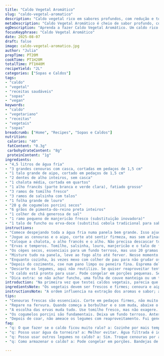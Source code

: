 ```yaml
---
title: "Caldo Vegetal Aromático"
slug: "caldo-vegetal-aromatico"
description: "Caldo vegetal rico em sabores profundos, com redução e toque sutil de cogumelos porcini secos. Feito com legumes frescos, ervas aromáticas e uma pitada de sal. Versão ajustada para mais intensidade, substituindo cebola por chalota e alho-poró por alho francês, que traz textura diferente. Cozido até o líquido reduzir, oferecendo concentração saborosa ideal para bases de sopas, risotos e molhos."
metaDescription: "Caldo Vegetal Aromático é cheio de sabor profundo, com toques de cogumelos porcini. Ideal para sopas e risotos. Experimente a diferença na sua receita."
ogDescription: "Aprenda a fazer Caldo Vegetal Aromático. Um caldo rico e nutritivo, perfeito para suas sopas e molhos, com um toque especial de cogumelos secos."
focusKeyphrase: "Caldo Vegetal Aromático"
date: 2025-08-07
draft: false
image: caldo-vegetal-aromatico.jpg
author: "Julia"
prepTime: PT20M
cookTime: PT1H20M
totalTime: PT1H40M
recipeYield: "2L"
categories: ["Sopas e Caldos"]
tags:
- "caldo"
- "vegetal"
- "receitas saudáveis"
- "sopas"
- "vegan"
keywords:
- "caldo"
- "vegetariano"
- "receitas"
- "vegetais"
- "sopas"
breadcrumb: ["Home", "Recipes", "Sopas e Caldos"]
nutrition: 
 calories: "40"
 fatContent: "0.3g"
 carbohydrateContent: "8g"
 proteinContent: "1g"
ingredients:
- "4,5 litros de água fria"
- "3 grandes cenouras com casca, cortadas em pedaços de 1,5 cm"
- "1 talo grande de aipo, cortado em pedaços de 1,5 cm"
- "2 dentes de alho inteiros, sem casca"
- "1 chalota média, cortada em quartos"
- "1 alho francês (parte branca e verde clara), fatiado grosso"
- "3 ramos de tomilho fresco"
- "3 ramos de salsinha com talos"
- "1 folha grande de louro"
- "20 g de cogumelos porcini secos"
- "6 grãos de pimenta-do-reino preta inteiros"
- "1 colher de chá generosa de sal"
- "1 ramo pequeno de manjericão fresco (substituição inovadora)"
- "1 talo de funcho ou erva-doce (substitui cebola tradicional para sabor anisado leve)"
instructions:
- "Comece despejando toda a água fria numa panela bem grande. Isso ajuda a extrair os sabores lentamente, evita que fique amargo ou metalizado."
- "Jogue as cenouras e o aipo, corte até sentir firmeza, mas sem afinar demais. O tamanho impacta o sabor, pedaços maiores soltam lentamente e equilibram o caldo."
- "Coloque a chalota, o alho francês e o alho. Não precisa descascar tudo perfeitamente; a casca da chalota absorve sabor e cor."
- "Ervas e temperos. Tomilho, salsinha, louro, manjericão e o talo de funcho juntos dão aroma fresco, mas cuidado para não deixar forte demais. Grãos de pimenta inteiros só para aquele punch sutil, não quero um caldo apimentado, só perfume."
- "Os cèpes secos, essenciais para um fundo terroso, mas uso 20 gramas para firma a textura e cor. Antes, umedeça-os em água fria por uns 10 minutos enquanto você prepara o resto."
- "Misture tudo na panela, leve ao fogo alto até ferver. Nesse momento, quebra da fervura - aquele tilintar diferente, começa borbulhar. Reduza para fogo médio-baixo, deixe cozinhar uns 75 minutos. Ou até notar que o volume reduziu por volta da metade e a cor ficou âmbar dourada escura."
- "Enquanto cozinha, às vezes mexo com colher de pau para não grudar os pedaços no fundo, queimar altera o gosto final, estraga o fundo."
- "Depois do cozimento, coe num pano limpo ou peneira fina. Esprema delicadamente os legumes para extrair todo o líquido, mas sem esmagar muito para evitar turbidez."
- "Descarte os legumes, aqui não reutilizo. Se quiser reaproveitar tente numa farofa ou refogado rápido, mas não garanto sucesso."
- "O caldo está pronto para usar. Pode congelar em porções pequenas. Sempre prove e ajuste sal no momento que for usar, o caldo cru tende a ficar mais leve."
- "Dica extra: se não achar funcho, uma folha de couve manteiga ou um talo de salsão pode substituir, mudando o perfil sem perder profundidade."
introduction: "Na primeira vez que testei caldos vegetais, parecia que faltava vida, aquela coisa 'viva' que desperta o paladar. Então mexi nas proporções, troquei a cebola tradicional por chalota e introduzi manjericão para frescor inesperado. O truque está na paciência: não correr pra reduzir o caldo rápido demais, porque isso cozinha os sabores, molda o caldo. Em vez do alho-poró clássico uso o alho francês, mais leve, traz textura e aroma delicado. Experimente perceber o líquido que vai engrossando, lembrando o som de uma panela borbulhando calmamente. Cada aroma raro deve te guiar. Essa não é só mais uma receita, é papo de cozinha de verdade, ensinando a escutar os ingredientes."
ingredientsNote: "Os vegetais devem ser frescos e firmes; cenoura e aipo nunca murchos ou machucados. A chalota pode ser substituída por cebola roxa para sabor mais marcante. O funcho é um trunfo para dar um toque levemente adocicado e anisado que surpreende nos caldos convencionais. Cogumelos porcini (cèpes) trazem um tom seco e terroso — se não achar, pode usar shitake seco, mas o resultado muda. Use ervas frescas e ajuste sal conforme o paladar, fácil errar na base. Nunca pule o enxágue rápido dos cogumelos secos para evitar amargor. Água filtrada ou mineral é indispensável para não interferir no sabor."
instructionsNote: "A ordem influencia na extração dos aromas e sabor; água fria aquece devagar favorecendo os vegetais. Fique de olho na fervura para ajustar chama; fogo forte demais deixa o caldo turvo e amargo. Reduzir até metade é importante para maiúsculo de sabor, qualquer menos e fica aguado. Passar por peneira fina libera caldo claro, firme e sem resíduos. Esmagar legumes na final pode turvar e amargar, evite. Ouvir as bolhas e sentir o aroma garante que o caldo está no ponto, não fique preso no relógio. Se sobrar caldo, congelar em bandejas de gelo facilita uso futuro em pequenas doses."
tips:
- "Cenouras frescas são essenciais. Corte em pedaços firmes, não muito finos. Eles soltam o sabor na medida certa. Aipo faz bem, mas escolha um talo crocante. Falo isso por experiência. Já usei aipo murcho e o caldo ficou fraco."
- "Repare na fervura. Quando começa a borbulhar e o som muda, abaixe o fogo. Isso é crucial. O caldo não pode ferver forte demais. Isso vai amargar tudo. Foco nessa parte e evite erros."
- "A escolha das ervas muda tudo. Use tomilho fresco, mas não exagere. Um só ramo a mais e pode ficar dominando. Louro é fundamental. Manjericão traz frescor, mas cuidado, muito pode estragar. Ervas são amigos ou inimigos."
- "Os cogumelos porcini são fundamentais. Deixa um fundo terroso. Antes de usar, deixa de molho. Dez minutos em água fria ajuda. Aprendi da pior forma quando não fiz isso. Taste antes de usar. Ajuda na percepção."
- "Depois de coar, não ameace os legumes com reaproveitamento. Fui generoso e joguei fora, mas outros, como farofas, pode até dar certo. No entanto, nem sempre funciona. Use só se o sabor for bom."
faq:
- "q: O que fazer se o caldo ficou muito ralo? a: Cozinhe por mais tempo. A redução é chave. Veja a cor, que precisa ficar âmbar. Se não notar nenhuma mudança, continue."
- "q: Posso usar água da torneira? a: Melhor evitar. Água filtrada é ideal. Não quero gosto de cloro no meu caldo. Isso pode atrapalhar os aromas. Diferença é sutil, mas existe."
- "q: Posso usar outros legumes no caldo? a: Sim. Troque cenouras por abóbora ou nabo. Aipo pode ser substituído por salsão. Isso vai dar um gosto diferente, mas ainda vale."
- "q: Como armazenar o caldo? a: Pode congelar em porções. Bandejas de gelo funcionam. Também, potes de vidro. Não encha demais, pois pode estourar no congelador. Mas não se esqueça de rotular."

---
```


